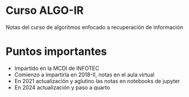 # Curso ALGO-IR

Notas del curso de algoritmos enfocado a recuperación de información

# Puntos importantes
- Impartido en la MCDI de INFOTEC
- Comienzo a impartirla en 2018-II, notas en el aula virtual
- En 2021 actualización y aglutino las notas en notebooks de jupyter
- En 2024 actualización y paso a quarto

